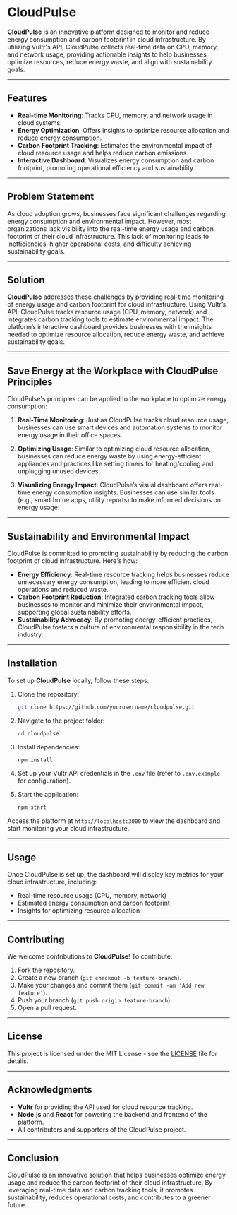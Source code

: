 # CloudPulse

**CloudPulse** is an innovative platform designed to monitor and reduce energy consumption and carbon footprint in cloud infrastructure. By utilizing Vultr's API, CloudPulse collects real-time data on CPU, memory, and network usage, providing actionable insights to help businesses optimize resources, reduce energy waste, and align with sustainability goals.

---

## Features
- **Real-time Monitoring**: Tracks CPU, memory, and network usage in cloud systems.
- **Energy Optimization**: Offers insights to optimize resource allocation and reduce energy consumption.
- **Carbon Footprint Tracking**: Estimates the environmental impact of cloud resource usage and helps reduce carbon emissions.
- **Interactive Dashboard**: Visualizes energy consumption and carbon footprint, promoting operational efficiency and sustainability.

---

## Problem Statement

As cloud adoption grows, businesses face significant challenges regarding energy consumption and environmental impact. However, most organizations lack visibility into the real-time energy usage and carbon footprint of their cloud infrastructure. This lack of monitoring leads to inefficiencies, higher operational costs, and difficulty achieving sustainability goals.

---

## Solution

**CloudPulse** addresses these challenges by providing real-time monitoring of energy usage and carbon footprint for cloud infrastructure. Using Vultr’s API, CloudPulse tracks resource usage (CPU, memory, network) and integrates carbon tracking tools to estimate environmental impact. The platform’s interactive dashboard provides businesses with the insights needed to optimize resource allocation, reduce energy waste, and achieve sustainability goals.

---

## Save Energy at the Workplace with CloudPulse Principles

CloudPulse's principles can be applied to the workplace to optimize energy consumption:

1. **Real-Time Monitoring**: Just as CloudPulse tracks cloud resource usage, businesses can use smart devices and automation systems to monitor energy usage in their office spaces.
   
2. **Optimizing Usage**: Similar to optimizing cloud resource allocation, businesses can reduce energy waste by using energy-efficient appliances and practices like setting timers for heating/cooling and unplugging unused devices.

3. **Visualizing Energy Impact**: CloudPulse’s visual dashboard offers real-time energy consumption insights. Businesses can use similar tools (e.g., smart home apps, utility reports) to make informed decisions on energy usage.

---

## Sustainability and Environmental Impact

CloudPulse is committed to promoting sustainability by reducing the carbon footprint of cloud infrastructure. Here's how:

- **Energy Efficiency**: Real-time resource tracking helps businesses reduce unnecessary energy consumption, leading to more efficient cloud operations and reduced waste.
- **Carbon Footprint Reduction**: Integrated carbon tracking tools allow businesses to monitor and minimize their environmental impact, supporting global sustainability efforts.
- **Sustainability Advocacy**: By promoting energy-efficient practices, CloudPulse fosters a culture of environmental responsibility in the tech industry.

---

## Installation

To set up **CloudPulse** locally, follow these steps:

1. Clone the repository:
    ```bash
    git clone https://github.com/yourusername/cloudpulse.git
    ```

2. Navigate to the project folder:
    ```bash
    cd cloudpulse
    ```

3. Install dependencies:
    ```bash
    npm install
    ```

4. Set up your Vultr API credentials in the `.env` file (refer to `.env.example` for configuration).

5. Start the application:
    ```bash
    npm start
    ```

Access the platform at `http://localhost:3000` to view the dashboard and start monitoring your cloud infrastructure.

---

## Usage

Once CloudPulse is set up, the dashboard will display key metrics for your cloud infrastructure, including:

- Real-time resource usage (CPU, memory, network)
- Estimated energy consumption and carbon footprint
- Insights for optimizing resource allocation

---

## Contributing

We welcome contributions to **CloudPulse**! To contribute:

1. Fork the repository.
2. Create a new branch (`git checkout -b feature-branch`).
3. Make your changes and commit them (`git commit -am 'Add new feature'`).
4. Push your branch (`git push origin feature-branch`).
5. Open a pull request.

---

## License

This project is licensed under the MIT License - see the [LICENSE](LICENSE) file for details.

---

## Acknowledgments

- **Vultr** for providing the API used for cloud resource tracking.
- **Node.js** and **React** for powering the backend and frontend of the platform.
- All contributors and supporters of the CloudPulse project.

---

## Conclusion

CloudPulse is an innovative solution that helps businesses optimize energy usage and reduce the carbon footprint of their cloud infrastructure. By leveraging real-time data and carbon tracking tools, it promotes sustainability, reduces operational costs, and contributes to a greener future.
